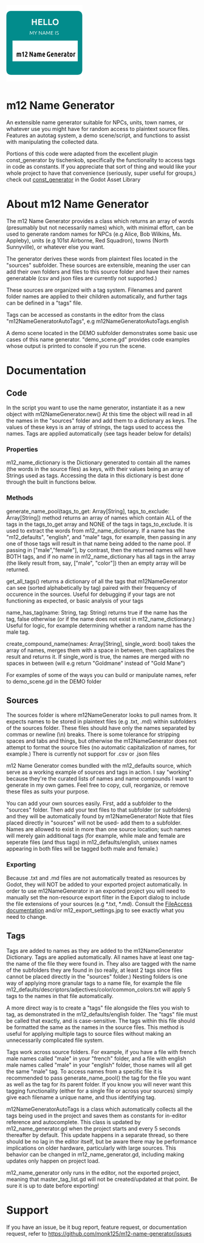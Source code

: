 # <img src="addons/m12_name_generator/images/icon.png" width="200" height="200">

# m12 Name Generator
 An extensible name generator suitable for NPCs, units, town names, or whatever use you might have for random access to plaintext source files. Features an autotag system, a demo scene/script, and functions to assist with manipulating the collected data.

Portions of this code were adapted from the excellent plugin const_generator by tischenkob, specifically the functionality to access tags in code as constants.
If you appreciate that sort of thing and would like your whole project to have that convenience (seriously, super useful for groups,) check out [const_generator](https://github.com/game-gems/godot-const-generator) in the Godot Asset Library

# About m12 Name Generator

The m12 Name Generator provides a class which returns an array of words (presumably but not necessarily names) which, with minimal effort, can be used to generate random names for NPCs (e.g Alice, Bob Wilkins, Ms. Appleby), units (e.g 101st Airborne, Red Squadron), towns (North Sunnyville), or whatever else you want.

The generator derives these words from plaintext files located in the "sources" subfolder. These sources are extensible, meaning the user can add their own folders and files to this source folder and have their names generatable (csv and json files are currently not supported.)

These sources are organized with a tag system. Filenames and parent folder names are applied to their children automatically, and further tags can be defined in a "tags" file.

Tags can be accessed as constants in the editor from the class "m12NameGeneratorAutoTags", e.g m12NameGeneratorAutoTags.english

A demo scene located in the DEMO subfolder demonstrates some basic use cases of this name generator. "demo_scene.gd" provides code examples whose output is printed to console if you run the scene.

# Documentation

## Code

In the script you want to use the name generator, instantiate it as a new object with m12NameGenerator.new() At this time the object will read in all the names in the "sources" folder and add them to a dictionary as keys. The values of these keys is an array of strings, the tags used to access the names. Tags are applied automatically (see tags header below for details)

### Properties

m12_name_dictionary is the Dictionary generated to contain all the names (the words in the source files) as keys, with their values being an array of Strings used as tags. Accessing the data in this dictionary is best done through the built in functions below.

### Methods

generate_name_pool(tags_to_get: Array[String], tags_to_exclude: Array[String]) method returns an array of names which contain ALL of the tags in the tags_to_get array and NONE of the tags in tags_to_exclude. It is used to extract the words from m12_name_dictionary. If a name has the "m12_defaults", "english", and "male" tags, for example, then passing in any one of those tags will result in that name being added to the name pool. If passing in ["male","female"], by contrast, then the returned names will have BOTH tags, and if no name in m12_name_dictionary has all tags in the array (the likely result from, say, ["male", "color"]) then an empty array will be returned.

get_all_tags() returns a dictionary of all the tags that m12NameGenerator can see (sorted alphabetically by tag) paired with their frequency of occurence in the sources. Useful for debugging if your tags are not functioning as expected, or basic analysis of your tags

name_has_tag(name: String, tag: String) returns true if the name has the tag, false otherwise (or if the name does not exist in m12_name_dictionary.) Useful for logic, for example determining whether a random name has the male tag.

create_compound_name(names: Array[String], single_word: bool) takes the array of names, merges them with a space in between, then capitalizes the result and returns it. If single_word is true, the names are merged with no spaces in between (will e.g return "Goldmane" instead of "Gold Mane")

For examples of some of the ways you can build or manipulate names, refer to demo_scene.gd in the DEMO folder

## Sources

The sources folder is where m12NameGenerator looks to pull names from. It expects names to be stored in plaintext files (e.g .txt, .md) within subfolders of the sources folder. These files should have only the names separated by commas or newline (\n) breaks. There is some tolerance for stripping spaces and tabs and things, but otherwise the m12NameGenerator does not attempt to format the source files (no automatic capitalization of names, for example.) There is currently not support for .csv or .json files

m12 Name Generator comes bundled with the m12_defaults source, which serve as a working example of sources and tags in action. I say "working" because they're the curated lists of names and name compounds I want to generate in my own games. Feel free to copy, cull, reorganize, or remove these files as suits your purpose.

You can add your own sources easily. First, add a subfolder to the "sources" folder. Then add your text files to that subfolder (or subfolders) and they will be automatically found by m12NameGenerator! Note that files placed directly in "sources" will not be used- add them to a subfolder. Names are allowed to exist in more than one source location; such names will merely gain additional tags (for example, while male and female are seperate files (and thus tags) in m12_defaults/english, unisex names appearing in both files will be tagged both male and female.)

### Exporting

Because .txt and .md files are not automatically treated as resources by Godot, they will NOT be added to your exported project automatically. In order to use m12NameGenerator in an exported project you will need to manually set the non-resource export filter in the Export dialog to include the file extensions of your sources (e.g *.txt, *.md). Consult the [FileAccess documentation](https://docs.godotengine.org/en/stable/classes/class_fileaccess.html) and/or m12_export_settings.jpg to see exactly what you need to change.

## Tags

Tags are added to names as they are added to the m12NameGenerator Dictionary. Tags are applied automatically. All names have at least one tag- the name of the file they were found in. They also are tagged with the name of the subfolders they are found in (so really, at least 2 tags since files cannot be placed directly in the "sources" folder.) Nesting folders is one way of applying more granular tags to a name file, for example the file m12_defaults/descriptors/adjectives/color/common_colors.txt will apply 5 tags to the names in that file automatically.

A more direct way is to create a "tags" file alongside the files you wish to tag, as demonstrated in the m12_defaults/english folder. The "tags" file must be called that exactly, and is case-sensitive. The tags within this file should be formatted the same as the names in the source files. This method is useful for applying multiple tags to source files without making an unnecessarily complicated file system.

Tags work across source folders. For example, if you have a file with french male names called "male" in your "french" folder, and a file with english male names called "male" in your "english" folder, those names will all get the same "male" tag. To access names from a specific file it is recommended to pass generate_name_pool() the tag for the file you want as well as the tag for its parent folder. If you know you will never want this tagging functionality (either for a single file or across your sources) simply give each filename a unique name, and thus identifying tag.

m12NameGeneratorAutoTags is a class which automatically collects all the tags being used in the project and saves them as constants for in-editor reference and autocomplete. This class is updated by m12_name_generator.gd when the project starts and every 5 seconds thereafter by default. This update happens in a separate thread, so there should be no lag in the editor itself, but be aware there may be performance implications on older hardware, particularly with large sources. This behavior can be changed in m12_name_generator.gd, including making updates only happen on project load.

m12_name_generator only runs in the editor, not the exported project, meaning that master_tag_list.gd will not be created/updated at that point. Be sure it is up to date before exporting!

# Support

If you have an issue, be it bug report, feature request, or documentation request, refer to https://github.com/monk125/m12-name-generator/issues
